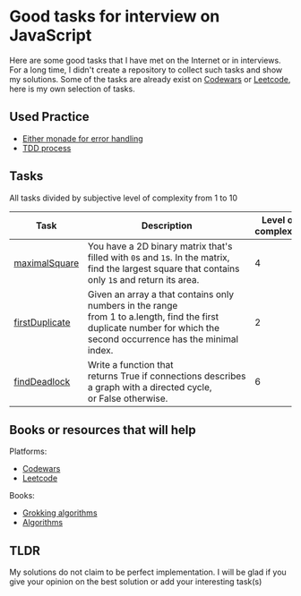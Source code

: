 # Good tasks for interview on JavaScript 
Here are some good tasks that I have met on the Internet or in interviews. For a long time, I didn't create a repository to collect such tasks and show my solutions. Some of the tasks are already exist on [Codewars](www.codewars.com) or [Leetcode](www.leetcode.com), here is my own selection of tasks.



## Used Practice

- [Either monade for error handling](https://blog.logrocket.com/elegant-error-handling-with-the-javascript-either-monad-76c7ae4924a1/)
- [TDD process](https://en.wikipedia.org/wiki/Test-driven_development)



## Tasks
All tasks divided by subjective level of complexity from 1 to 10

| Task | Description | Level of complexity |
| ---- | ----------- | ------------------- |
| [maximalSquare](src/tasks/maximal_square/maximal_square.ts) | You have a 2D binary matrix that's filled with `0`s and `1`s. In the matrix, find the largest square that contains only `1`s and return its area. | 4 |
| [firstDuplicate](src/tasks/first_duplicate/first_duplicate.ts) | Given an array a that contains only numbers in the range from 1 to a.length, find the first duplicate number for which the second occurrence has the minimal index. | 2 | 
| [findDeadlock](src/tasks/find_deadlock/README.md) | Write a function that returns True if connections describes a graph with a directed cycle, or False otherwise. | 6 |
 

## Books or resources that will help

Platforms:
- [Codewars](www.codewars.com)
- [Leetcode](www.leetcode.com)

Books:
- [Grokking algorithms](https://www.amazon.com/Grokking-Algorithms-illustrated-programmers-curious/dp/1617292230)
- [Algorithms](https://www.amazon.com/Algorithms-4th-Robert-Sedgewick/dp/032157351X/ref=pd_rhf_dp_s_pd_crcd_0_3/146-3949919-6944016?_encoding=UTF8&pd_rd_i=032157351X&pd_rd_r=a36e7f66-db59-4913-8282-fae86ea77207&pd_rd_w=Xd8LG&pd_rd_wg=JfCwT&pf_rd_p=943fed14-cf77-4e30-ab5d-881934acd4a9&pf_rd_r=XXR7JGJJZXKBSHMB8DQ1&psc=1&refRID=XXR7JGJJZXKBSHMB8DQ1)


## TLDR

My solutions do not claim to be perfect implementation. I will be glad if you give your opinion on the best solution or add your interesting task(s)

